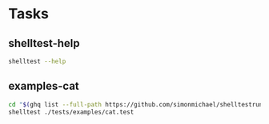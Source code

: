 # Tasks

## shelltest-help

```bash
shelltest --help
```

## examples-cat

```bash
cd "$(ghq list --full-path https://github.com/simonmichael/shelltestrunner)"
shelltest ./tests/examples/cat.test
```
